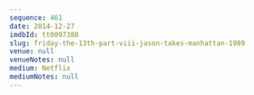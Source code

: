 ```yaml
---
sequence: 461
date: 2014-12-27
imdbId: tt0097388
slug: friday-the-13th-part-viii-jason-takes-manhattan-1989
venue: null
venueNotes: null
medium: Netflix
mediumNotes: null
---
```

